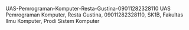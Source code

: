 UAS-Pemrograman-Komputer-Resta-Gustina-09011282328110
UAS Pemrograman Komputer, Resta Gustina, 09011282328110, SK1B, Fakultas Ilmu Komputer, Prodi Sistem Komputer
